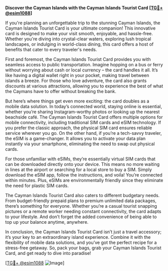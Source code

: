 **Discover the Cayman Islands with the Cayman Islands Tourist Card [[TG💪+ @esim1088](https://t.me/s/esim1088)]**

If you're planning an unforgettable trip to the stunning Cayman Islands, the Cayman Islands Tourist Card is your ultimate companion! This innovative card is designed to make your visit smooth, enjoyable, and hassle-free. Whether you're diving into crystal-clear waters, exploring lush tropical landscapes, or indulging in world-class dining, this card offers a host of benefits that cater to every traveler's needs.

First and foremost, the Cayman Islands Tourist Card provides you with seamless access to public transportation. Imagine hopping on a bus or ferry without worrying about cash or local currency – the card handles it all. It’s like having a digital wallet right in your pocket, making travel between islands a breeze. For those who love adventure, the card also grants discounts at various attractions, allowing you to experience the best of what the Caymans have to offer without breaking the bank.

But here’s where things get even more exciting: the card doubles as a mobile data solution. In today’s connected world, staying online is essential, whether you’re sharing Instagram-worthy photos or looking up the nearest beachside café. The Cayman Islands Tourist Card offers multiple options for mobile connectivity, including traditional SIM cards and eSIM technology. If you prefer the classic approach, the physical SIM card ensures reliable service wherever you go. On the other hand, if you’re a tech-savvy traveler, the eSIM is a game-changer. It allows you to activate your data plan instantly via your smartphone, eliminating the need to swap out physical cards. 

For those unfamiliar with eSIMs, they’re essentially virtual SIM cards that can be downloaded directly onto your device. This means no more waiting in lines at the airport or searching for a local store to buy a SIM. Simply download the eSIM app, follow the instructions, and voila! You’re connected within minutes. Plus, eSIMs are environmentally friendly since they eliminate the need for plastic SIM cards.

The Cayman Islands Tourist Card also caters to different budgetary needs. From budget-friendly prepaid plans to premium unlimited data packages, there’s something for everyone. Whether you’re a casual tourist snapping pictures or a remote worker needing constant connectivity, the card adapts to your lifestyle. And don’t forget the added convenience of being able to top up your balance anytime, anywhere.

In conclusion, the Cayman Islands Tourist Card isn’t just a travel accessory; it’s your key to an extraordinary island experience. Combine it with the flexibility of mobile data solutions, and you’ve got the perfect recipe for a stress-free getaway. So, pack your bags, grab your Cayman Islands Tourist Card, and get ready to dive into paradise!

[[TG💪+ @esim1088](https://t.me/s/esim1088) ![Image](https://i.postimg.cc/Y0z9fWf4/image.png)]